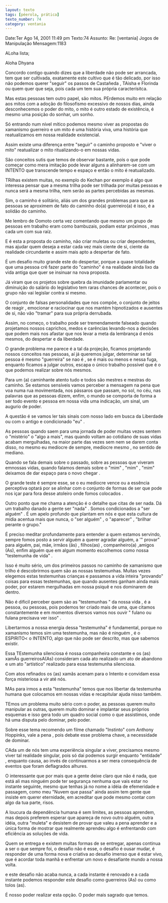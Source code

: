 ```yaml
---
layout: texto
tags: [péerola, prática]
texto_number: 74
category: ventania
---
```

Date:Ter Ago 14, 2001 11:49 pm
Texto:74
Assunto: Re: [ventania] Jogos de Manipulação
Mensagem:1183

ALoha lista;

Aloha Dhyana

Concordo contigo quando dizes que a liberdade não pode ser arrancada, tem
que ser cultivada, exatamente este cultivo que é tão delicado, por isso não
podemos querer "seguir" os passos de Castañeda , TAisha e Florinda ou quem
quer que seja, pois cada um tem sua própria caracterísitca.

Mas estas pessoas tem outro papel, são mitos.
PErdemos muito em relação aos mitos com a adoção do filosofismo excessivo de
nossos dias, ainda desconhecemos o poder do mito, o mito é outro estado de
existência, é mesmo uma posição do sonhar, um sonho.

Só entrando num nível mítico podemos mesmo viver as propostas do xamanismo
guerreiro e um mito é uma história viva, uma história que reatualizamos em
nossa realidade existencial.

Assim existe uma diferença entre "seguir" o caminho proposto e "viver o
mito" reatualizar o mito ritualizando-o em nossas vidas.

São conceitos sutis que temos de observar bastante, pois o que pode começar
como mera imitação pode levar alguns a alinharem-se com um INTENTO que
transcende tempo e espaço e então o mito é reatualizado.


TRilhas existem muitas, no exemplo do Kechan por exemplo é algo que
interessa pensar que a mesma trilha pode ser trilhada por muitas pessoas e
nunca será a mesma trilha, nem serão as partes percebidas as mesmas.

Sim, o caminho é solitário, aliás um dos grandes problemas para que as
pessoas se aproximem de fato do caminho do(a) guerreiro(a) é isso, é a
solidão do caminho.

Me lembro de Oomoto certa vez comentando que mesmo um grupo de pessoas em
trabalho eram como bambuzais, podiam estar próximos , mas cada um com sua
raíz.

E é esta a proposta do caminho, não criar muletas ou criar dependentes, mas
ajudar quem deseja a estar cada vez mais ciente de si, ciente da realidade
circundante e assim mais apto a despertar de fato.

É um desafio muito grande este do despertar, porque a quase totalidade que
uma pessoa crê fazer parte do "caminho" é na realidade ainda lixo da vida
antiga que quer se insinuar na nova proposta.

Já viram que os projetos sobre quebra da imunidade parlamentar ou diminuição
do salário do legislativo tem raras chances de acontecer, pois o grupo não
vai legislar contra si mesmo.

O conjunto de falsas personalidades que nos compõe, o conjunto de jeitos de
reagir , emocionar e raciocinar que nos mantém hipnotizados e ausentes de
si, não vão "tramar" para sua própria derrubada.

Assim, no começo, o trabalho pode ser tremendamente falseado quando
projetamos nossos caprichos, medos e carências levando-nos a decisões que
podem mais nos afastar que nos levar a meta da lembrança d enós mesmos, do
despertar e da liberdade.


O grande problema me parece é a tal da projeção, ficamos projetando nossos
conceitos nas pessoas, aí já queremos julgar, determinar se tal pessoa é
mesmo "guerreira" se nao é , se é mais ou menos e nessa fuga, enquanto
ficamos a julgar outros, escapa o único trabalho possível que é o que
podemos realizar sobre nós mesmos.

Para um (a) caminhante atento tudo e todos são mestres e mestras do caminho.
Se estamos sensíveis vamos perceber a mensagem na pena que voa numa rua
movimentada, nos pássaros que passam, no sol, no céu, nas palavras que as
pessoas dizem, enfim, o mundo se comporta de forma a ser todo evento e
pessoa em nossa vida uma indicação, um sinal, um augurio de poder.

A questão é se vamos ler tais sinais com nosso lado em busca da Liberdade ou
com o antigo e condicionado "eu" .

As pessoas quando saem para uma jornada de poder muitas vezes sentem o
"mistério" o "algo a mais", mas quando voltam ao cotidiano de suas vidas
acabam mergulhadas, na maior parte das vezes sem nem se darem conta disso,
no mesmo eu medíocre de sempre, medíocre mesmo , no sentido de mediano.

Quando se fala demais sobre o passado, sobre as pessoas que viveram emnossas
vidas, quando falamos demais sobre o "mim" , "mim" , "mim" deixamos de dar
espaço para o novo chegar .

O grande teste é sempre esse, se o eu mediocre vence ou a essência
perceptiva optará por se alinhar com o conjunto de formas de ser que pode
nos içar para fora desse atoleiro onde fomos colocados .

Outro ponto que me chama a atenção é o detalhe que citas de ser nada.
Dá um trabalho danado a gente ser "nada" .
Somos condicionados a "ser alguém" .
É um apelo profundo que plantam em nós e que esta cultura de mídia acentua
mais que nunca, o "ser alguém" , o "aparecer" , "brilhar perante o grupo."


É preciso meditar profundamente para entender a quem estamos servindo,
sempre fomos posto a servir alguém a querer agradar alguém, a '" provar"
para alguém, pai, mãe, irmãos (ãs) , filhos(as) ,
companheiro(a) ,amigos (As), enfim alguém que em algum momento escolhemos
como nossa "testemunha de vida" .

Isso é muito sério, um dos primeiros passos no caminho de xamanismo que
trilho é descobrirmos quem são as nossas testemunhas.
Muitas vezes elegemos estas testemunhas crianças e passamos a vida inteira
"provando" coisas para essas testemunhas, que quando ausentes ganham ainda
mais poder, por estarem mergulhadas em nossa psiquê e nos dominarem de
dentro.

Não é dificil perceber quem sào as "testemunhas " da nossa vida , é a
pessoa, ou pessoas, pois podemos ter criado mais de uma, que citamos
constantemente e em momentos diversos vamos nos ouvir " fulano ou fulana
precisava ver isso" .

Libertarmos a nossa energia dessa "testemunha" é fundamental, porque no
xamanismo temos sim uma testemunha, mas não é ninguém , é o ESPIRITO< o
INTENTO, algo que não pode ser descrito, mas que sabemos existir.

Essa TEstemunha silenciosa é nossa companheira constante e os (as) xamÃs
guerreirosA(As) consideram cada ato realizado um ato de abandono e um ato
"artístico" realizado para essa testemunha silenciosa.

Com atos refinados os (as) xamãs acenam para o Intento e convidam essa força
misteriosa a vir até nós.

MAs para irmos a esta "testemunha" temos que nos libertar da testemunha
humana que colocamos em nossas vidas e recapitular ajuda nisso também.

TEmos um problema muito sério com o poder, as pessoas querem muito manipular
as outras, querem muito dominar e implantar seus próprios esquemas e isso
gera todo um quadro social como o que assistimos, onde há uma disputa pelo
dominar, pelo poder.

Sobre esse tema recomendo um filme chamado "Instinto" com Anthony Hoppinks,
vale a pena , pois debate esse problema chave, a necessidade de dominar.

CAda um de nós tem uma experiência singular a viver, precisamos mesmo viver
tal realidade singular, pois só dai podemos surgir enquanto "entidade" ,
enquanto causa, ao invés de continuarmos a ser mera consequência de eventos
que foram deflagrados alhures.

O interessante que por mais que a gente deixe claro que não é nada, que está
ali mas ninguém pode ter segurança nenhuma que vais estar no instante
seguinte, mesmo que tenhas já no nome a idéia de efemeridade e passagem,
como meu "Nuvem que passa" ainda assim tem gente que insiste em querer
eternidade, em acreditar que pode mesmo contar com algo da tua parte, risos.

A loucura da dependência humana é sem limites, as pessoas aprendem, mas
depois preferem esperar que apareça de novo outro alguém, outra idéia, outra
"muleta" e desistem de provar que valeu a pena aprender e a única forma de
mostrar que realmente aprendeu algo é enfrentando com eficiência as soluções
de vida.

Quem se entrega e existem muitas formas de se entregar, apenas continua a
ser o que sempre foi, o desafio não é esse, o desafio é ousar mudar, é
responder de uma forma nova e criativa ao desafio imenso que é estar vivo,
que é acordar toda manhã e enfrentar um novo e desafiante mundo a nossa
volta.

e este desafio não acaba nunca, a cada instante é renovado e a cada instante
podemos responder este desafio como guerreiros (As) ou como tolos (as).

É nosso poder realizar esta opção.
O poder mais sagrado que temos.